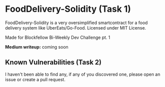 # FoodDelivery-Solidity (Task 1)
FoodDelivery-Solidity is a very oversimplified smartcontract for a food delivery system like UberEats/Go-Food.
Licensed under MIT License.

Made for Blockfellow Bi-Weekly Dev Challenge pt. 1

**Medium writeup:** coming soon

## Known Vulnerabilities (Task 2)
I haven't been able to find any, if any of you discovered one, please open an issue or create a pull request.
